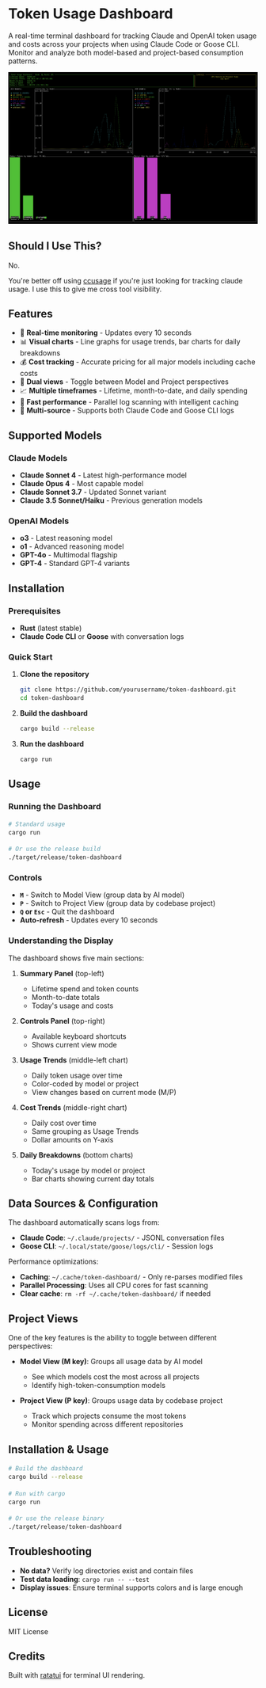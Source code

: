 # Token Usage Dashboard

A real-time terminal dashboard for tracking Claude and OpenAI token usage and costs across your projects when using Claude Code or Goose CLI. Monitor and analyze both model-based and project-based consumption patterns.

![Dashboard Screenshot](screenshot.png)

## Should I Use This?

No.

You're better off using [ccusage](https://github.com/ryoppippi/ccusage) if you're just looking for tracking claude usage. I use this to give me cross tool visibility.

## Features

- 🔄 **Real-time monitoring** - Updates every 10 seconds
- 📊 **Visual charts** - Line graphs for usage trends, bar charts for daily breakdowns
- 💰 **Cost tracking** - Accurate pricing for all major models including cache costs
- 🎯 **Dual views** - Toggle between Model and Project perspectives
- 📈 **Multiple timeframes** - Lifetime, month-to-date, and daily spending
- 🚀 **Fast performance** - Parallel log scanning with intelligent caching
- 🔧 **Multi-source** - Supports both Claude Code and Goose CLI logs

## Supported Models

### Claude Models
- **Claude Sonnet 4** - Latest high-performance model
- **Claude Opus 4** - Most capable model
- **Claude Sonnet 3.7** - Updated Sonnet variant
- **Claude 3.5 Sonnet/Haiku** - Previous generation models

### OpenAI Models  
- **o3** - Latest reasoning model
- **o1** - Advanced reasoning model
- **GPT-4o** - Multimodal flagship
- **GPT-4** - Standard GPT-4 variants

## Installation

### Prerequisites
- **Rust** (latest stable)
- **Claude Code CLI** or **Goose** with conversation logs

### Quick Start

1. **Clone the repository**
   ```bash
   git clone https://github.com/yourusername/token-dashboard.git
   cd token-dashboard
   ```

2. **Build the dashboard**
   ```bash
   cargo build --release
   ```

3. **Run the dashboard**
   ```bash
   cargo run
   ```

## Usage

### Running the Dashboard
```bash
# Standard usage
cargo run

# Or use the release build
./target/release/token-dashboard
```

### Controls
- **`M`** - Switch to Model View (group data by AI model)
- **`P`** - Switch to Project View (group data by codebase project)
- **`Q` or `Esc`** - Quit the dashboard
- **Auto-refresh** - Updates every 10 seconds

### Understanding the Display

The dashboard shows five main sections:

1. **Summary Panel** (top-left)
   - Lifetime spend and token counts
   - Month-to-date totals
   - Today's usage and costs

2. **Controls Panel** (top-right)
   - Available keyboard shortcuts
   - Shows current view mode

3. **Usage Trends** (middle-left chart)
   - Daily token usage over time
   - Color-coded by model or project
   - View changes based on current mode (M/P)

4. **Cost Trends** (middle-right chart)  
   - Daily cost over time
   - Same grouping as Usage Trends
   - Dollar amounts on Y-axis

5. **Daily Breakdowns** (bottom charts)
   - Today's usage by model or project
   - Bar charts showing current day totals

## Data Sources & Configuration

The dashboard automatically scans logs from:

- **Claude Code**: `~/.claude/projects/` - JSONL conversation files
- **Goose CLI**: `~/.local/state/goose/logs/cli/` - Session logs

Performance optimizations:
- **Caching**: `~/.cache/token-dashboard/` - Only re-parses modified files
- **Parallel Processing**: Uses all CPU cores for fast scanning
- **Clear cache**: `rm -rf ~/.cache/token-dashboard/` if needed

## Project Views

One of the key features is the ability to toggle between different perspectives:

- **Model View (M key)**: Groups all usage data by AI model
  - See which models cost the most across all projects
  - Identify high-token-consumption models

- **Project View (P key)**: Groups usage data by codebase project
  - Track which projects consume the most tokens
  - Monitor spending across different repositories

## Installation & Usage

```bash
# Build the dashboard
cargo build --release

# Run with cargo
cargo run

# Or use the release binary
./target/release/token-dashboard
```

## Troubleshooting

- **No data?** Verify log directories exist and contain files
- **Test data loading**: `cargo run -- --test`
- **Display issues**: Ensure terminal supports colors and is large enough

## License

MIT License

## Credits

Built with [ratatui](https://github.com/ratatui-org/ratatui) for terminal UI rendering.
